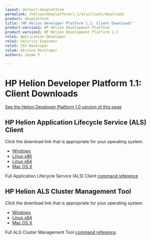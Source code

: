 ```yaml
---
layout: default-devplatform
permalink: /helion/devplatform/1.1/als/client/download/
product: devplatform
title: "HP Helion Developer Platform 1.1: Client Downloads"
product-version1: HP Helion Development Platform
product-version2: HP Helion Development Platform 1.1
role1: Application Developer
role2: Security Engineer
role3: ISV Developer 
role4: Service Developer
authors: Jayme P

---
```

<!--PUBLISHED-->
# HP Helion Developer Platform 1.1: Client Downloads

[See the Helion Developer Platform 1.0 version of this page](http://docs.hpcloud.com/als/v1/client/download/) 

## HP Helion Application Lifecycle Service (ALS) Client 

Click the download link that is appropriate for your operating system. 

* [Windows](http://clients.als.hpcloud.com/helion-1.1.0-win32-ix86.zip) 
* [Linux x86](http://clients.als.hpcloud.com/helion-1.1.0-linux-glibc2.3-ix86.zip)
* [Linux x64](http://clients.als.hpcloud.com/helion-1.1.0-linux-glibc2.3-x86_64.zip)
* [Mac OS X](http://clients.als.hpcloud.com/helion-1.1.0-macosx10.5-i386-x86_64.zip) 

Full Application Lifecycle Service (ALS) Client [command reference](/helion/devplatform/1.1/als/user/reference/client-ref/)

## HP Helion ALS Cluster Management Tool 

Click the download link that is appropriate for your operating system.

* [Windows](http://clients.als.hpcloud.com/cf-mgmt-1.1.0-windows-x86_64.zip)
* [Linux x64](http://clients.als.hpcloud.com/cf-mgmt-1.1.0-linux-x86_64.zip)
* [Mac OS X](http://clients.als.hpcloud.com/cf-mgmt-1.1.0-osx-x86_64.zip) 

Full ALS Cluster Management Tool [command reference](/helion/devplatform/1.1/als/client/reference/).










